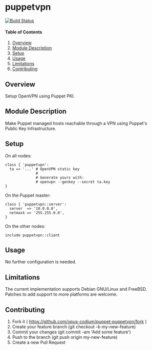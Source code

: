# puppetvpn

[![Build Status](https://travis-ci.org/opus-codium/puppet-puppetvpn.svg?branch=master)](https://travis-ci.org/opus-codium/puppet-puppetvpn)

#### Table of Contents

1. [Overview](#overview)
2. [Module Description](#module-description)
3. [Setup](#setup)
4. [Usage](#usage)
5. [Limitations](#limitations)
6. [Contributing](#contributing)

## Overview

Setup OpenVPN using Puppet PKI.

## Module Description

Make Puppet managed hosts reachable through a VPN using Puppet's Public Key
Infrastructure.

## Setup

On all nodes:

~~~puppet
class { 'puppetvpn':
  ta => '...' # OpenVPN static key
              #
              # Generate yours with:
              # openvpn --genkey --secret ta.key
}
~~~

On the Puppet master:

~~~puppet
class { 'puppetvpn::server':
  server  => '10.0.0.0',
  netmask => '255.255.0.0',
}
~~~

On the other nodes:

~~~puppet
include puppetvpn::client
~~~

## Usage

No further configuration is needed.

## Limitations

The current implementation supports Debian GNU/Linux and FreeBSD. Patches to
add support to more platforms are welcome.

## Contributing

1. Fork it ( https://github.com/opus-codium/puppet-puppetvpn/fork )
2. Create your feature branch (git checkout -b my-new-feature)
3. Commit your changes (git commit -am 'Add some feature')
4. Push to the branch (git push origin my-new-feature)
5. Create a new Pull Request

